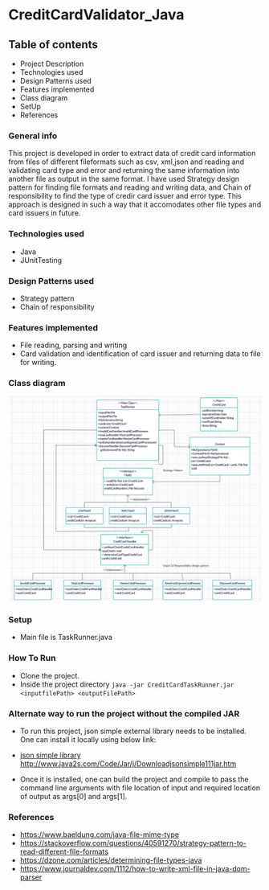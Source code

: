 # CreditCardValidator_Java
## Table of contents
* Project Description
* Technologies used
* Design Patterns used
* Features implemented
* Class diagram
* SetUp
* References

### General info
This project is developed in order to extract data of credit card information from files of different fileformats such as csv, xml,json and reading and validating card type and error and returning the same information into another file as output in the same format. I have used Strategy design pattern for finding file formats and reading and writing data, and Chain of responsibility to find the type of credir card issuer and error type. This approach is designed in such a way that it accomodates other file types and card issuers in future.
### Technologies used
* Java 
* JUnitTesting
### Design Patterns used
* Strategy pattern
* Chain of responsibility
### Features implemented
* File reading, parsing and writing
* Card validation and identification of card issuer and returning data to file for writing.
### Class diagram
![Credit Card Problem Class diagram](/images/CreditCardProblem%20Class%20diagram.png)

### Setup
* Main file is TaskRunner.java

### How To Run
* Clone the project. 
* Inside the project directory ```java -jar CreditCardTaskRunner.jar <inputfilePath> <outputFilePath>```

### Alternate way to run the project without the compiled JAR
* To run this project, json simple external library needs to be installed. One can install it locally using below link:
* [json simple library](#general-info)
http://www.java2s.com/Code/Jar/j/Downloadjsonsimple111jar.htm

* Once it is installed, one can build the project and compile to pass the command line arguments with file location of input and required location of output as args[0] and args[1].


### References
* https://www.baeldung.com/java-file-mime-type
* https://stackoverflow.com/questions/40591270/strategy-pattern-to-read-different-file-formats
* https://dzone.com/articles/determining-file-types-java
* https://www.journaldev.com/1112/how-to-write-xml-file-in-java-dom-parser
